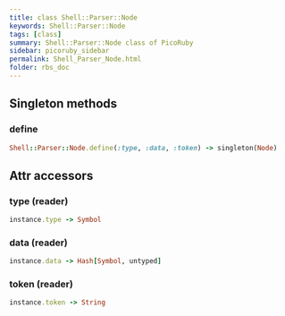 ```yaml
---
title: class Shell::Parser::Node
keywords: Shell::Parser::Node
tags: [class]
summary: Shell::Parser::Node class of PicoRuby
sidebar: picoruby_sidebar
permalink: Shell_Parser_Node.html
folder: rbs_doc
---
```

## Singleton methods
### define

```ruby
Shell::Parser::Node.define(:type, :data, :token) -> singleton(Node)
```
## Attr accessors
### type (reader)
```ruby
instance.type -> Symbol
```
### data (reader)
```ruby
instance.data -> Hash[Symbol, untyped]
```
### token (reader)
```ruby
instance.token -> String
```
